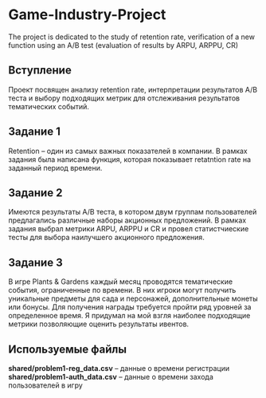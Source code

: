 # Game-Industry-Project
The project is dedicated to the study of retention rate, verification of a new function using an A/B test (evaluation of results by ARPU, ARPPU, CR)

## Вступление
Проект посвящен анализу retention rate, интерпретации результатов A/B теста и выбору подходящих метрик для отслеживания результатов тематических событий.
 
## Задание 1
Retention – один из самых важных показателей в компании. В рамках задания была написана функция, которая показывает retatntion rate на заданный период времени.

## Задание 2
Имеются результаты A/B теста, в котором двум группам пользователей предлагались различные наборы акционных предложений. В рамках задания выбрал метрики ARPU, ARPPU и CR и провел статистчиеские тесты для выбора наилучшего акционного предложения.

## Задание 3
В игре Plants & Gardens каждый месяц проводятся тематические события, ограниченные по времени. В них игроки могут получить уникальные предметы для сада и персонажей, дополнительные монеты или бонусы. Для получения награды требуется пройти ряд уровней за определенное время. Я придумал на мой взгля наиболее подходящие метрики позволяющие оценить результаты ивентов.

## Используемые файлы
**shared/problem1-reg_data.csv** – данные о времени регистрации
**shared/problem1-auth_data.csv** – данные о времени захода пользователей в игру
